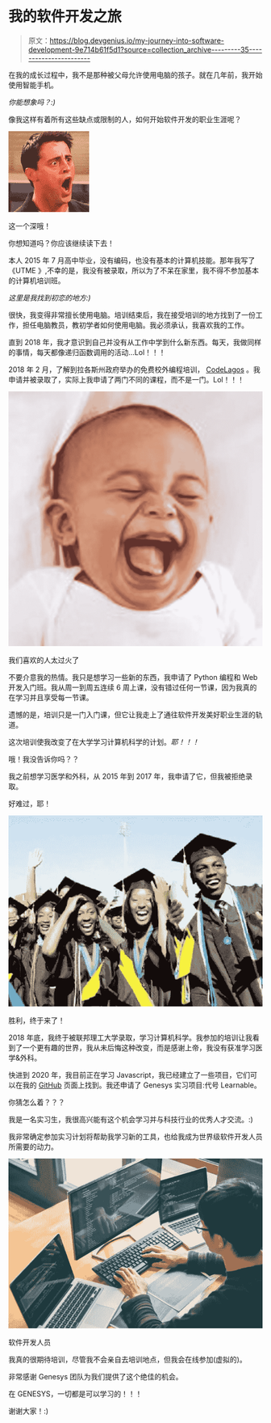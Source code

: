 # 我的软件开发之旅

> 原文：<https://blog.devgenius.io/my-journey-into-software-development-9e714b61f5d1?source=collection_archive---------35----------------------->

在我的成长过程中，我不是那种被父母允许使用电脑的孩子。就在几年前，我开始使用智能手机。

*你能想象吗？:)*

像我这样有着所有这些缺点或限制的人，如何开始软件开发的职业生涯呢？

![](img/d608889e720666ea4a242824a9e9e24e.png)

这一个深哦！

你想知道吗？你应该继续读下去！

本人 2015 年 7 月高中毕业，没有编码，也没有基本的计算机技能。那年我写了《UTME 》,不幸的是，我没有被录取，所以为了不呆在家里，我不得不参加基本的计算机培训班。

*这里是我找到初恋的地方:)*

很快，我变得非常擅长使用电脑。培训结束后，我在接受培训的地方找到了一份工作，担任电脑教员，教初学者如何使用电脑。我必须承认，我喜欢我的工作。

直到 2018 年，我才意识到自己并没有从工作中学到什么新东西。每天，我做同样的事情，每天都像递归函数调用的活动…Lol！！！

2018 年 2 月，了解到拉各斯州政府举办的免费校外编程培训， [CodeLagos](https://codelagos.org/) 。我申请并被录取了，实际上我申请了两门不同的课程，而不是一门。Lol！！！

![](img/71f2a1aedbc17686d3b7168d25956c7c.png)

我们喜欢的人太过火了

不要介意我的热情。我只是想学习一些新的东西，我申请了 Python 编程和 Web 开发入门班。我从周一到周五连续 6 周上课，没有错过任何一节课，因为我真的在学习并且享受每一节课。

遗憾的是，培训只是一门入门课，但它让我走上了通往软件开发美好职业生涯的轨道。

这次培训使我改变了在大学学习计算机科学的计划。*耶！！！*

哦！我没告诉你吗？？

我之前想学习医学和外科，从 2015 年到 2017 年，我申请了它，但我被拒绝录取。

好难过，耶！

![](img/4fdd2ecdc21437d7f2d304d5414ebee4.png)

胜利，终于来了！

2018 年底，我终于被联邦理工大学录取，学习计算机科学。我参加的培训让我看到了一个更有趣的世界，我从未后悔这种改变，而是感谢上帝，我没有获准学习医学&外科。

快进到 2020 年，我目前正在学习 Javascript，我已经建立了一些项目，它们可以在我的 [GitHub](https://github.com/dha-stix) 页面上找到。我还申请了 Genesys 实习项目:代号 Learnable。

你猜怎么着？？？

我是一名实习生，我很高兴能有这个机会学习并与科技行业的优秀人才交流。:)

我非常确定参加实习计划将帮助我学习新的工具，也给我成为世界级软件开发人员所需要的动力。

![](img/404df1d877e4be1d33dbe2e5d4040733.png)

软件开发人员

我真的很期待培训，尽管我不会亲自去培训地点，但我会在线参加(虚拟的)。

非常感谢 Genesys 团队为我们提供了这个绝佳的机会。

在 GENESYS，一切都是可以学习的！！！

谢谢大家！:)